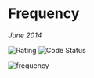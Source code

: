 # Frequency
_June 2014_

![Rating](https://img.shields.io/badge/rating-%E2%98%85%E2%98%85%E2%98%85%E2%98%86%E2%98%86-eecc33.svg)
![Code Status](https://img.shields.io/badge/code-simple-green.svg)

![frequency](https://github.com/azlen/frequency/blob/master/Screen%20Shot%202017-04-06%20at%208.58.48%20AM.png?raw=true)
